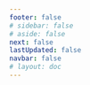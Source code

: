 ```yaml
---
footer: false
# sidebar: false
# aside: false
next: false
lastUpdated: false
navbar: false
# layout: doc
---
```


<script setup>
  const chatPrompts = [
    { id: "49", text: "популярные страницы этого сайта, таблица", category: "general" },
    { id: "49", text: "этот сайт, топ-10 часто задаваемых вопросов", category: "general" },
    { id: "49", text: "ссылки на сайты free zone, таблица", category: "general" },
    { id: "49", text: "таблица ссылок на сайты free zone с ценами", category: "general" },
    
    { id: "1", text: "Регистрация компании в ОАЭ", category: "business" },
    { id: "7", text: "Требования к торговой лицензии в ОАЭ", category: "business" },
    { id: "7", text: "сравнение типов компаний в ОАЭ, таблица и аналитика", category: "business" },
    { id: "7", text: "экспертное сравнение стоимости релокации компании из Британии в различные free zone для финансового бизнеса с двумя учредителями. 8 виз, 3 члена семьи + собака. Аренда в бизнес-центре. Британец, не резидент ОАЭ", category: "business" },
    { id: "48", text: "10 лучших больниц в ОАЭ, плюсы и минусы", category: "healthcare" },

    { id: "15", text: "Доверенность в ОАЭ", category: "legal" },

    // Бизнес-услуги (первый блок)
    { id: "2", text: "Создание компании в Mainland", category: "business" },
    { id: "3", text: "Регистрация компании в Free Zone", category: "business" },
    { id: "4", text: "Создание оффшорной компании", category: "business" },
    { id: "5", text: "Фриланс виза в ОАЭ", category: "business" },
    { id: "6", text: "Бизнес-лицензия в Дубае", category: "business" },
    { id: "23", text: "Создание бизнеса в ОАЭ", category: "business" },
    { id: "24", text: "Free Zone в Дубае", category: "business" },
    { id: "25", text: "Регистрация компании в ОАЭ", category: "business" },
    { id: "26", text: "Фриланс виза в ОАЭ", category: "business" },
    
    // Визы и иммиграция
    { id: "8", text: "Оформление Golden Visa в ОАЭ", category: "visa" },
    { id: "9", text: "Рабочая виза в ОАЭ", category: "visa" },
    { id: "10", text: "Спонсорство семейной визы в ОАЭ", category: "visa" },
    { id: "11", text: "Требования к медицинскому осмотру для визы", category: "visa" },
    { id: "12", text: "Процесс получения резидентской визы в ОАЭ", category: "visa" },
    { id: "27", text: "Визовые требования ОАЭ", category: "visa" },
    
    // Юридические и документы
    { id: "13", text: "Оформление Emirates ID", category: "legal" },
    { id: "14", text: "Легализация документов в ОАЭ", category: "legal" },
    { id: "16", text: "Проверка бизнес-контрактов в ОАЭ", category: "legal" },
    { id: "40", text: "Продление Emirates ID", category: "legal" },
    
    // Финансовые услуги
    { id: "17", text: "Корпоративный банковский счет в ОАЭ", category: "finance" },
    { id: "18", text: "Регистрация НДС в ОАЭ", category: "finance" },
    { id: "19", text: "Бухгалтерские услуги в ОАЭ", category: "finance" },
    { id: "20", text: "Economic Substance Regulations в ОАЭ", category: "finance" },
    { id: "41", text: "Банковские услуги в ОАЭ", category: "finance" },
    
    // Недвижимость и услуги
    { id: "21", text: "Инвестиции в недвижимость ОАЭ", category: "property" },
    { id: "22", text: "Аренда офиса в Дубае", category: "property" },

    // Здравоохранение
    { id: "47", text: "Медицинская страховка в ОАЭ", category: "healthcare" },
    { id: "49", text: "Медицинский осмотр в ОАЭ", category: "healthcare" },
    
    // Туризм и развлечения (в конце)
    { id: "28", text: "Туристические достопримечательности Дубая", category: "travel" },
    { id: "29", text: "Expo City Dubai", category: "attractions" },
    { id: "30", text: "Билеты в Dubai Frame", category: "attractions" },
    { id: "31", text: "Билеты в Burj Khalifa", category: "attractions" },
    { id: "32", text: "Museum of the Future", category: "attractions" },
    { id: "33", text: "Abu Dhabi Louvre", category: "attractions" },
    { id: "34", text: "Ferrari World Abu Dhabi", category: "attractions" },
    { id: "35", text: "Шопинг в Dubai Mall", category: "shopping" },
]
</script>

<AIChat :prompts="chatPrompts" />
